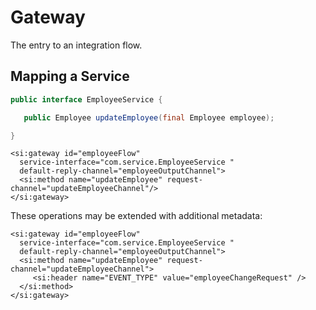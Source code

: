 # Gateway

The entry to an integration flow.

## Mapping a Service

```java
public interface EmployeeService {

   public Employee updateEmployee(final Employee employee);

}
```

```markup
<si:gateway id="employeeFlow"
  service-interface="com.service.EmployeeService "
  default-reply-channel="employeeOutputChannel">
  <si:method name="updateEmployee" request-channel="updateEmployeeChannel"/>
</si:gateway>
```

These operations may be extended with additional metadata:

```markup
<si:gateway id="employeeFlow"
  service-interface="com.service.EmployeeService "
  default-reply-channel="employeeOutputChannel">
  <si:method name="updateEmployee" request-channel="updateEmployeeChannel">
	 <si:header name="EVENT_TYPE" value="employeeChangeRequest" />
  </si:method>
</si:gateway>
```

